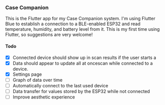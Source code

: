 ### Case Companion

This is the Flutter app for my Case Companion system.
I'm using Flutter Blue to establish a connection to a BLE-enabled ESP32 and read temperature, humidity, and battery level from it.
This is my first time using Flutter, so suggestions are very welcome!

#### Todo
- [x] Connected device should show up in scan results if the user starts a 
- [x] Data should appear to update all at oncescan while connected to a device.
- [x] Settings page
- [ ] Graph of data over time
- [ ] Automatically connect to the last used device
- [ ] Data transfer for values stored by the ESP32 while not connected
- [ ] Improve aesthetic experience